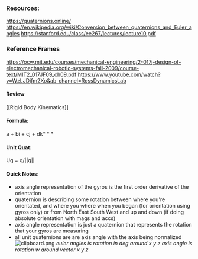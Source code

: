 ### Resources:
https://quaternions.online/
https://en.wikipedia.org/wiki/Conversion_between_quaternions_and_Euler_angles
https://stanford.edu/class/ee267/lectures/lecture10.pdf
### Reference Frames
https://ocw.mit.edu/courses/mechanical-engineering/2-017j-design-of-electromechanical-robotic-systems-fall-2009/course-text/MIT2_017JF09_ch09.pdf
https://www.youtube.com/watch?v=WzLJDjfm2Xo&ab_channel=RossDynamicsLab

#### Review
[[Rigid Body Kinematics]]

#### Formula:
a + bi + cj + dk* * *

#### Unit Quat:
Uq = q/||q||

#### Quick Notes:
- axis angle representation of the gyros is the first order derivative of the orientation
- quaternion is describing some rotation between where you're orientated, and where you where when you began (for orientation using gyros only) or from North East South West and up and down (if doing absolute orientation with mags and accs)
- axis angle representation is just a quaternion that represents the rotation that your gyros are measuring
- all unit quaternions are are axis angle with the axis being normalized
![clipboard.png](inkdrop://file:7ecrDT4im)
*euler angles is rotation in deg around x y z
axis angle is rotation w around vector x y z*

